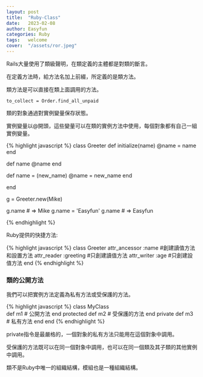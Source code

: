 ```yaml
---
layout: post
title:  "Ruby-Class"
date:   2023-02-08
author: Easyfun
categories: Ruby
tags:	welcome
cover:  "/assets/ror.jpeg"
---
```


Rails大量使用了類級聲明，在類定義的主體都是對類的斷言。

在定義方法時，給方法名加上前綴，所定義的是類方法。

類方法是可以直接在類上面調用的方法。

    to_collect = Order.find_all_unpaid


類的對象通過對實例變量保存狀態。

實例變量以@開頭，這些變量可以在類的實例方法中使用，每個對象都有自己一組實例變量。

{% highlight javascript %}
class Greeter
  def initialize(name)
    @name = name
  end

  def name
    @name
  end

  def name = (new_name)
    @name = new_name
  end

end

g = Greeter.new(Mike)

g.name    # => Mike
g.name = 'Easyfun'
g.name    # => Easyfun

{% endhighlight %}

Ruby提供的快捷方法:

{% highlight javascript %}
class Greeter
  attr_ancessor :name  #創建讀值方法和設置方法
  attr_reader   :greeting #只創建讀值方法
  attr_writer   :age   #只創建設值方法
end
{% endhighlight %}

### 類的公開方法

我們可以把實例方法定義為私有方法或受保護的方法。

{% highlight javascript %}
class MyClass      
    def m1      # 公開方法
    end
    protected
    def m2      # 受保護的方法
    end
    private
    def m3      # 私有方法
    end
end
{% endhighlight %}

private指令是最嚴格的，一個對象的私有方法只能用在這個對象中調用。

受保護的方法既可以在同一個對象中調用，也可以在同一個類及其子類的其他實例中調用。

類不是Ruby中唯一的組織結構，模組也是一種組織結構。

